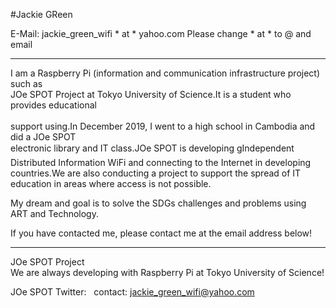 #Jackie GReen

E-Mail: jackie_green_wifi * at * yahoo.com
Please change * at * to @ and email



---
I am a Raspberry Pi (information and communication infrastructure project) such as<br>
JOe SPOT Project at Tokyo University of Science.It is a student who provides educational<br><br>
support using.In December 2019, I went to a high school in Cambodia and did a JOe SPOT<br>
electronic library and IT class.JOe SPOT is developing gIndependent Distributed Information WiFi
and connecting to the Internet in developing countries.We are also conducting a project to 
support the spread of IT education in areas where access is not possible.<br>

My dream and goal is to solve the SDGs challenges and problems using ART and Technology.

If you have contacted me, please contact me at the email address below!<br>


---
JOe SPOT Project<br>
We are always developing
with Raspberry Pi at
Tokyo University of Science! 

JOe SPOT 
Twitter: <a href="https://twitter.com/hackerfreedomx"></a>&nbsp;
contact: <a href="jackie_green_wifi@yahoo.com">jackie_green_wifi@yahoo.com</a><br>

